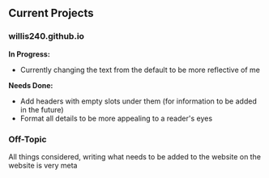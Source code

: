## Current Projects

### willis240.github.io

**In Progress:**
- Currently changing the text from the default to be more reflective of me

**Needs Done:**
- Add headers with empty slots under them (for information to be added in the future)
- Format all details to be more appealing to a reader's eyes

### Off-Topic
All things considered, writing what needs to be added to the website on the website is very meta
